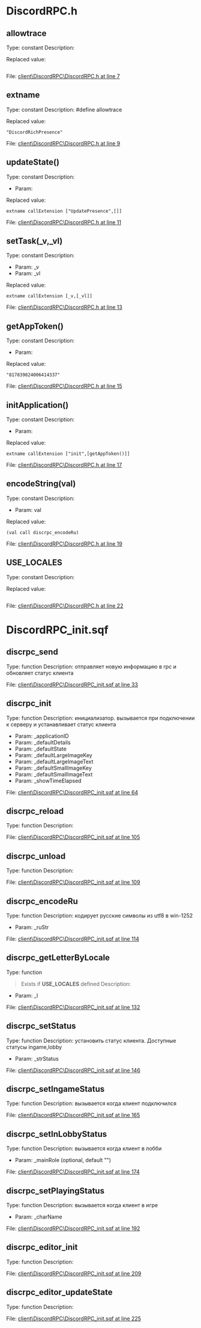 # DiscordRPC.h

## allowtrace

Type: constant
Description: 


Replaced value:
```sqf

```
File: [client\DiscordRPC\DiscordRPC.h at line 7](../../../Src/client/DiscordRPC/DiscordRPC.h#L7)
## extname

Type: constant
Description: #define allowtrace


Replaced value:
```sqf
"DiscordRichPresence"
```
File: [client\DiscordRPC\DiscordRPC.h at line 9](../../../Src/client/DiscordRPC/DiscordRPC.h#L9)
## updateState()

Type: constant
Description: 
- Param: 

Replaced value:
```sqf
extname callExtension ["UpdatePresence",[]]
```
File: [client\DiscordRPC\DiscordRPC.h at line 11](../../../Src/client/DiscordRPC/DiscordRPC.h#L11)
## setTask(_v,_vl)

Type: constant
Description: 
- Param: _v
- Param: _vl

Replaced value:
```sqf
extname callExtension [_v,[_vl]]
```
File: [client\DiscordRPC\DiscordRPC.h at line 13](../../../Src/client/DiscordRPC/DiscordRPC.h#L13)
## getAppToken()

Type: constant
Description: 
- Param: 

Replaced value:
```sqf
"817839824006414337"
```
File: [client\DiscordRPC\DiscordRPC.h at line 15](../../../Src/client/DiscordRPC/DiscordRPC.h#L15)
## initApplication()

Type: constant
Description: 
- Param: 

Replaced value:
```sqf
extname callExtension ["init",[getAppToken()]]
```
File: [client\DiscordRPC\DiscordRPC.h at line 17](../../../Src/client/DiscordRPC/DiscordRPC.h#L17)
## encodeString(val)

Type: constant
Description: 
- Param: val

Replaced value:
```sqf
(val call discrpc_encodeRu)
```
File: [client\DiscordRPC\DiscordRPC.h at line 19](../../../Src/client/DiscordRPC/DiscordRPC.h#L19)
## USE_LOCALES

Type: constant
Description: 


Replaced value:
```sqf

```
File: [client\DiscordRPC\DiscordRPC.h at line 22](../../../Src/client/DiscordRPC/DiscordRPC.h#L22)
# DiscordRPC_init.sqf

## discrpc_send

Type: function
Description: отправляет новую информацию в rpc и обновляет статус клиента


File: [client\DiscordRPC\DiscordRPC_init.sqf at line 33](../../../Src/client/DiscordRPC/DiscordRPC_init.sqf#L33)
## discrpc_init

Type: function
Description: инициализатор. вызывается при подключении к серверу и устанавливает статус клиента
- Param: _applicationID
- Param: _defaultDetails
- Param: _defaultState
- Param: _defaultLargeImageKey
- Param: _defaultLargeImageText
- Param: _defaultSmallImageKey
- Param: _defaultSmallImageText
- Param: _showTimeElapsed

File: [client\DiscordRPC\DiscordRPC_init.sqf at line 64](../../../Src/client/DiscordRPC/DiscordRPC_init.sqf#L64)
## discrpc_reload

Type: function
Description: 


File: [client\DiscordRPC\DiscordRPC_init.sqf at line 105](../../../Src/client/DiscordRPC/DiscordRPC_init.sqf#L105)
## discrpc_unload

Type: function
Description: 


File: [client\DiscordRPC\DiscordRPC_init.sqf at line 109](../../../Src/client/DiscordRPC/DiscordRPC_init.sqf#L109)
## discrpc_encodeRu

Type: function
Description: кодирует русские символы из utf8 в win-1252
- Param: _ruStr

File: [client\DiscordRPC\DiscordRPC_init.sqf at line 114](../../../Src/client/DiscordRPC/DiscordRPC_init.sqf#L114)
## discrpc_getLetterByLocale

Type: function
> Exists if **USE_LOCALES** defined
Description: 
- Param: _l

File: [client\DiscordRPC\DiscordRPC_init.sqf at line 132](../../../Src/client/DiscordRPC/DiscordRPC_init.sqf#L132)
## discrpc_setStatus

Type: function
Description: установить статус клиента. Доступные статусы ingame,lobby
- Param: _strStatus

File: [client\DiscordRPC\DiscordRPC_init.sqf at line 146](../../../Src/client/DiscordRPC/DiscordRPC_init.sqf#L146)
## discrpc_setIngameStatus

Type: function
Description: вызывается когда клиент подключился


File: [client\DiscordRPC\DiscordRPC_init.sqf at line 165](../../../Src/client/DiscordRPC/DiscordRPC_init.sqf#L165)
## discrpc_setInLobbyStatus

Type: function
Description: вызывается когда клиент в лобби
- Param: _mainRole (optional, default "")

File: [client\DiscordRPC\DiscordRPC_init.sqf at line 174](../../../Src/client/DiscordRPC/DiscordRPC_init.sqf#L174)
## discrpc_setPlayingStatus

Type: function
Description: вызывается когда клиент в игре
- Param: _charName

File: [client\DiscordRPC\DiscordRPC_init.sqf at line 192](../../../Src/client/DiscordRPC/DiscordRPC_init.sqf#L192)
## discrpc_editor_init

Type: function
Description: 


File: [client\DiscordRPC\DiscordRPC_init.sqf at line 209](../../../Src/client/DiscordRPC/DiscordRPC_init.sqf#L209)
## discrpc_editor_updateState

Type: function
Description: 


File: [client\DiscordRPC\DiscordRPC_init.sqf at line 225](../../../Src/client/DiscordRPC/DiscordRPC_init.sqf#L225)
